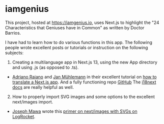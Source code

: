 # iamgenius

This project, hosted at https://iamgenius.io, uses Next.js to highlight the "24 Characteristics that Geniuses have in Common" as written by Doctor Barrios.

I have had to learn how to do various functions in this app. The following people wrote excellent posts or tutorials or instruction on the following subjects:

1. Creating a multilanguage app in Next.js 13, using the new App directory and using .js (as opposed to .ts).

- [Adriano Raiano](https://github.com/adrai) and [Jan Mühlemann](https://github.com/jamuhl) in their excellent tutorial on [how to translate a Next.js app](https://locize.com/blog/next-13-app-dir-i18n/). And a fully functioning repo [GitHub](https://github.com/i18next/next-13-app-dir-i18next-example/tree/main) The [i18next docs](https://www.i18next.com/) are really helpful as well.

2. How to properly import SVG images and some options to the excellent next/images import.

- [Joseph Mawa](https://github.com/nibble0101) wrote this [primer on next/images with SVGs on LogRocket](https://blog.logrocket.com/import-svgs-next-js-apps/).
